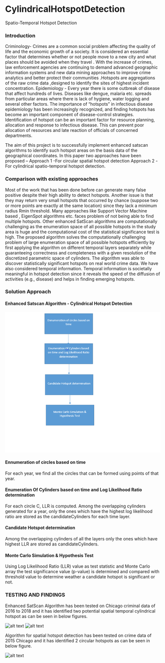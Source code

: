 # CylindricalHotspotDetection
Spatio-Temporal Hotspot Detection
### Introduction
Criminology- Crimes are a common social problem affecting the quality of life and the economic growth of a society. It is considered an essential factor that determines whether or not people move to a new city and what places should be avoided when they travel . With the increase of crimes, law enforcement agencies are continuing to demand advanced geographic information systems and new data mining approaches to improve crime analytics and better protect their communities .Hotspots are aggregations of the raw crime data ,designed to identify the sites of highest incident concentration.
Epidemiology - Every year there is some outbreak of disease that affect hundreds of lives. Diseases like dengue, malaria etc. spreads from particular areas where there is lack of hygiene, water logging and several other factors. The importance of “hotspots” in infectious disease epidemiology has been increasingly recognized, and finding hotspots has become an important component of disease-control strategies. Identification of hotspot can be an important factor for resource planning, allocation and response to infectious disease. This can prevent poor allocation of resources and late reaction of officials of concerned departments.

The aim of this project is to successfully implement enhanced satscan algorithms to identify such hotspot areas on the basis data of the geographical coordinates. 
In this paper two approaches have been proposed – 
Approach 1 -For circular spatial hotspot detection 
Approach 2 -For cylindrical spatio-temporal hotspot detection. 

### Comparison with existing approaches
Most of the work that has been done before can generate many false positive despite their high ability to detect hotspots. Another issue is that they may return very small hotspots that occurred by chance (suppose two or more points are exactly at the same location) since they lack a minimum radius Rmin threshold.
Many approaches like Support Vector Machine based , EigenSpot algorithms etc. faces problem of not being able to find multiple hotspots. Other enhanced SatScan algorithms are computationally challenging as the enumeration space of all possible hotspots in the study area is huge and the computational cost of the statistical significance test is high.
The proposed algorithm solves the computationally challenging problem of large enumeration space of all possible hotspots efficiently by first applying the algorithm on different temporal layers separately while guaranteeing correctness and completeness with a given resolution of the discretized parametric space of cylinders. The algorithm was able to discover statistically significant hotspots on real world crime data. We have also considered temporal information. Temporal information is societally meaningful in hotspot detection since it reveals the speed of the diffusion of activities (e.g., disease) and helps in finding emerging hotspots.

### Solution Approach

#### Enhanced Satscan Algorithm - Cylindrical Hotspot Detection

![alt text](readme/blockdiag.png)

#### Ennumeration of circles based on time 
For each year, we find all the circles that can be formed using points of that year.
#### Enumeration Of Cylinders based on time and Log Likelihood Ratio determination 
For each circle C, LLR is computed. Among the overlapping cylinders generated for a year, only the ones which have the highest log likelihood ratio are stored as the candidateCylinders for each time layer.
#### Candidate Hotspot determination 
Among the overlapping cylinders of all the layers only the ones which have highest LLR are stored as candidateCylinders.
#### Monte Carlo Simulation & Hypothesis Test 
Using Log Likelihood Ratio (LLR) value as test statistic and Monte Carlo array the test significance value (p-value) is determined and compared with threshold value to determine weather a candidate hotspot is significant or not.

### TESTING AND FINDINGS

Enhanced SatScan Algorithm has been tested on Chicago criminal data of 2016 to 2018 and it has identified two potential spatial temporal cylindrical hotspot as can be seen in below figures. 

![alt text](readme/testing1.png)       ![alt text](readme/testing2.png)

Algorithm for spatial hotspot detection has been tested on crime data of 2015 Chicago and it has identified 2 circular hotspots as can be seen in below figure.

![alt text](readme/testing3.png)



